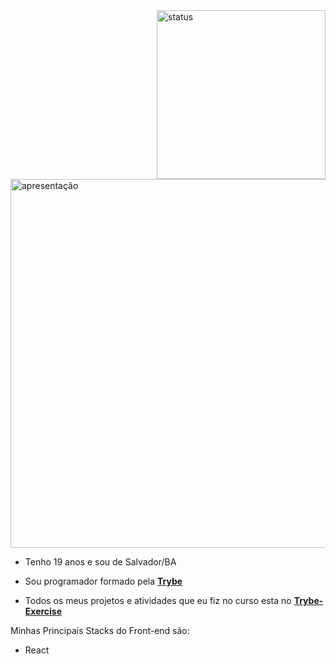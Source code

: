  <img align="right" width="270" alt="status" src="https://github-readme-stats.vercel.app/api/top-langs/?username=MiguelSouzaDosReis&layout=compact&langs_count=7&theme=vision-friendly-dark"/> 
<img width="590" alt="apresentação" src="https://user-images.githubusercontent.com/75230945/159159998-ecb3b86f-79b4-4d5e-a0e2-9ee1ac470e81.gif"/>


- Tenho 19 anos e sou de Salvador/BA 
- Sou programador formado pela __[Trybe](https://www.betrybe.com/)__ 
- Todos os meus projetos e atividades que eu fiz no curso esta no __[Trybe-Exercise](https://github.com/MiguelSouzaDosReis/Trybe-Exercise)__ 



  <p align="right" >
 Minhas Principais Stacks do Front-end são:
  
 - React
<p/>


